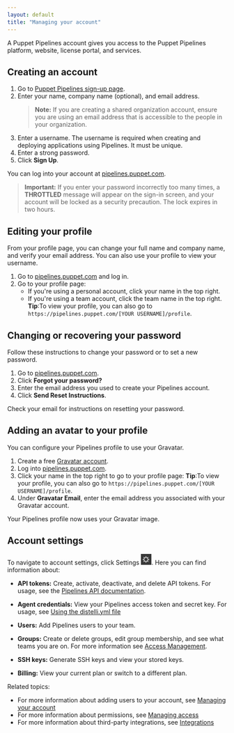 ```yaml
---
layout: default
title: "Managing your account"
--- 
```


A Puppet Pipelines account gives you access to the Puppet Pipelines platform, website, license portal, and services. 

## Creating an account

1. Go to [Puppet Pipelines sign-up page](https://pipelines.puppet.com/signup).
1. Enter your name, company name (optional), and email address. 
   > **Note:** If you are creating a shared organization account, ensure you are using an email address that is accessible to the people in your organization. 
1. Enter a username. The username is required when creating and deploying applications using Pipelines. It must be unique.
1. Enter a strong password. 
1. Click **Sign Up**.

You can log into your account at [pipelines.puppet.com](pipelines.puppet.com).

> **Important:** If you enter your password incorrectly too many times, a **THROTTLED** message will appear on the sign-in screen, and your account will be locked as a security precaution. The lock expires in two hours.

## Editing your profile

From your profile page, you can change your full name and company name, and verify your email address. You can also use your profile to view your username.

1. Go to [pipelines.puppet.com](pipelines.puppet.com) and log in.
1. Go to your profile page:
   * If you're using a personal account, click your name in the top right. 
   * If you're using a team account, click the team name in the top right.
   **Tip**:To view your profile, you can also go to `https://pipelines.puppet.com/[YOUR USERNAME]/profile`.

## Changing or recovering your password

Follow these instructions to change your password or to set a new password.

1. Go to [pipelines.puppet.com](pipelines.puppet.com).
1. Click <b>Forgot your password?</b>
1. Enter the email address you used to create your Pipelines account.
1. Click <b>Send Reset Instructions</b>.

Check your email for instructions on resetting your password.

## Adding an avatar to your profile

You can configure your Pipelines profile to use your Gravatar.

1. Create a free [Gravatar account](https://gravatar.com/).
1. Log into [pipelines.puppet.com](pipelines.puppet.com).
1. Click your name in the top right to go to your profile page:
   **Tip**:To view your profile, you can also go to `https://pipelines.puppet.com/[YOUR USERNAME]/profile`.
1. Under **Gravatar Email**, enter the email address you associated with your Gravatar account.

Your Pipelines profile now uses your Gravatar image.

## Account settings

To navigate to account settings, click Settings <img src="./images/settings_cog.png">. Here you can find information about:

* **API tokens:** Create, activate, deactivate, and delete API tokens. For usage, see the [Pipelines API documentation](https://puppet.com/docs/pipelines-for-apps/free/api-token.html). 

* **Agent credentials:** View your Pipelines access token and secret key. For usage, see [Using the distelli.yml file](https://puppet.com/docs/pipelines-for-apps/enterprise/distelliyml.html)

* **Users:** Add Pipelines users to your team. 

* **Groups:** Create or delete groups, edit group membership, and see what teams you are on. For more information see [Access Management](./group.md).

* **SSH keys:** Generate SSH keys and view your stored keys. 

* **Billing:** View your current plan or switch to a different plan.

Related topics:
* For more information about adding users to your account, see [Managing your account](./account.md)
* For more information about permissions, see [Managing access](./group.md)
* For more information about third-party integrations, see [Integrations](./integrate.md)
